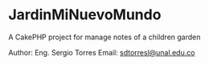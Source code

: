 JardinMiNuevoMundo
==================

A CakePHP project for manage notes of a children garden

Author: Eng. Sergio Torres
Email: sdtorresl@unal.edu.co
